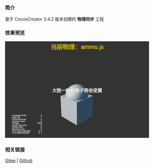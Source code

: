 ### 简介

基于 CocosCreator 3.4.2 版本创建的 **物理同步** 工程

### 效果预览
![image](../../gif/202203/2022030428.gif)

### 相关链接
[Gitee](https://gitee.com/mirrors_cocos-creator/example-3d/blob/master/physics-3d/assets/cases/scenes) | [Github](https://github.com/cocos-creator/example-3d/blob/master/physics-3d/assets/cases/scenes)